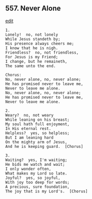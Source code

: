
## 557.  Never Alone
[edit](https://docs.google.com/document/d/1e9sA_48ne5uUvyOnzREgTKmQZAedWtvz/edit?mode=html)



    1.
    Lonely!  no, not lonely
    While Jesus standeth by;
    His presence always cheers me;
    I know that he is nigh.
    Friendless?  no, not friendless,
    For Jesus is my Friend;
    I change, but he remaineth,
    The same unto the end.

    Chorus:
    No, never alone, no, never alone;
    He has promised never to leave me,
    Never to leave me alone.
    No, never alone, no, never alone;
    He has promised never to leave me,
    Never to leave me alone.

    2.
    Weary?  no, not weary
    While leaning on his breast;
    My soul hath full enjoyment,
    In His eternal rest.
    Helpless?  yes, so helpless;
    But I am leaning hard
    On the mighty arm of Jesus,
    And he is keeping guard.  [Chorus]

    3.
    Waiting?  yes, I'm waiting;
    He bids me watch and wait;
    I only wonder often,
    What makes my Lord so late.
    Joyful?  yes, so joyful,
    With joy too deep for words;
    A precious, sure foundation,
    The joy that is my Lord's.  [Chorus]
